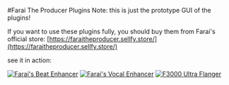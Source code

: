 #Farai The Producer Plugins
Note: this is just the prototype GUI of the plugins!

If you want to use these plugins fully, you should buy them from Farai's official store: [https://faraitheproducer.sellfy.store/](https://faraitheproducer.sellfy.store/)

see it in action: 

[![Farai's Beat Enhancer](https://img.youtube.com/vi/4CtDHNJMlek/0.jpg)](https://www.youtube.com/watch?v=4CtDHNJMlek&t=88s)
[![Farai's Vocal Enhancer](https://img.youtube.com/vi/vbGbmWXjdN8/0.jpg)](https://www.youtube.com/watch?v=vbGbmWXjdN8)
[![F3000 Ultra Flanger](https://img.youtube.com/vi/ZLIl7s9PRMw/0.jpg)](https://www.youtube.com/watch?v=ZLIl7s9PRMw)
